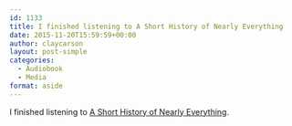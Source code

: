 ```yaml
---
id: 1133
title: I finished listening to A Short History of Nearly Everything
date: 2015-11-20T15:59:59+00:00
author: claycarson
layout: post-simple
categories: 
  - Audiobook
  - Media
format: aside
---
```

I finished listening to [A Short History of Nearly Everything](http://amazon.com/exec/obidos/ASIN/076790818X/claycarson0c-20).<!--more-->